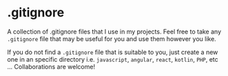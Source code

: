 .gitignore
=========================

A collection of .gitignore files that I use in my projects. Feel free to take any `.gitignore` file that may be useful for you and use them however you like.

If you do not find a `.gitignore` file that is suitable to you, just create a new one in an specific directory i.e. `javascript`, `angular`, `react`, `kotlin`, `PHP`, etc ... Collaborations are welcome!
